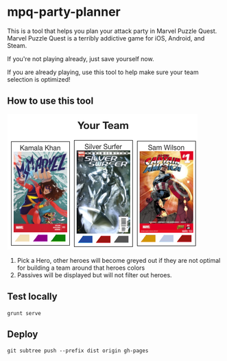# mpq-party-planner

This is a tool that helps you plan your attack party in Marvel Puzzle Quest.  Marvel Puzzle Quest is a terribly addictive game for iOS, Android, and Steam.  

If you're not playing already, just save yourself now.

If you are already playing, use this tool to help make sure your team selection is optimized!

## How to use this tool

![sample image](app/images/ScreenShot.png?raw=true)

1. Pick a Hero, other heroes will become greyed out if they are not optimal for building a team around that heroes colors
2. Passives will be displayed but will not filter out heroes.

## Test locally

    grunt serve

## Deploy

    git subtree push --prefix dist origin gh-pages
